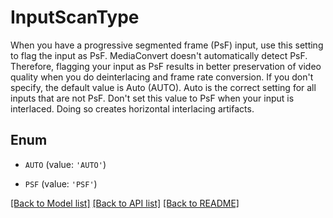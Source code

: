 # InputScanType

When you have a progressive segmented frame (PsF) input, use this setting to flag the input as PsF. MediaConvert doesn't automatically detect PsF. Therefore, flagging your input as PsF results in better preservation of video quality when you do deinterlacing and frame rate conversion. If you don't specify, the default value is Auto (AUTO). Auto is the correct setting for all inputs that are not PsF. Don't set this value to PsF when your input is interlaced. Doing so creates horizontal interlacing artifacts.

## Enum

* `AUTO` (value: `'AUTO'`)

* `PSF` (value: `'PSF'`)

[[Back to Model list]](../README.md#documentation-for-models) [[Back to API list]](../README.md#documentation-for-api-endpoints) [[Back to README]](../README.md)


